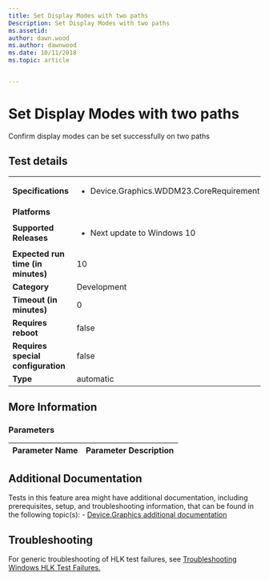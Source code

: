 ```yaml
---
title: Set Display Modes with two paths
Description: Set Display Modes with two paths
ms.assetid: 
author: dawn.wood
ms.author: dawnwood
ms.date: 10/11/2018
ms.topic: article


---
```


# Set Display Modes with two paths

Confirm display modes can be set successfully on two paths

## Test details
|||
|---|---|
| **Specifications**  | <ul><li>Device.Graphics.WDDM23.CoreRequirement</li></ul> |  
| **Platforms**   | <ul></ul> |
| **Supported Releases** | <ul><li>Next update to Windows 10</li></ul> |
|**Expected run time (in minutes)**| 10 |
|**Category**| Development |
|**Timeout (in minutes)**| 0 |
|**Requires reboot**| false |
|**Requires special configuration**| false |
|**Type**| automatic |

## More Information
### Parameters
| Parameter Name | Parameter Description |
| --- | --- |


## Additional Documentation
Tests in this feature area might have additional documentation, including prerequisites, setup, and troubleshooting information, that can be found in the following topic(s): - [Device.Graphics additional documentation](device-graphics-additional-documentation.md)



## Troubleshooting
For generic troubleshooting of HLK test failures, see [Troubleshooting Windows HLK Test Failures.](..\user\troubleshooting-windows-hlk-test-failures.md)